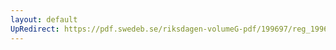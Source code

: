 ```yaml
---
layout: default
UpRedirect: https://pdf.swedeb.se/riksdagen-volumeG-pdf/199697/reg_199697/reg_199697_0220.pdf
---
```

